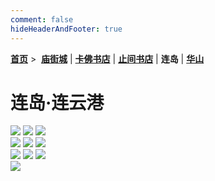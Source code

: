 ```yaml
---
comment: false
hideHeaderAndFooter: true
---
```

<style>.container{margin:0 auto;width:1280px;}</style>

**[首页](/)** >&nbsp; **[庙街城](/pho/miaojie)** | **[卡佛书店](/pho/kafo)** | **[止间书店](/pho/zhijian)** | **连岛** | **[华山](/pho/huashan)**

# 连岛·连云港

<div class=".gkpho-container">
<img class="gkpho-img" src="/image/liandao/IMG_7375.jpg">
<img class="gkpho-img gkpho-img-margin" src="/image/liandao/IMG_7383.jpg">
<img class="gkpho-img gkpho-img-margin" src="/image/liandao/IMG_7400.jpg">
</div>

<div class=".gkpho-container">
<img class="gkpho-img" src="/image/liandao/IMG_7403.JPG">
<img class="gkpho-img gkpho-img-margin" src="/image/liandao/IMG_7404.JPG">
<img class="gkpho-img gkpho-img-margin" src="/image/liandao/IMG_7405.jpg">
</div>

<div class=".gkpho-container">
<img class="gkpho-img" src="/image/liandao/IMG_7406.jpg">
<img class="gkpho-img gkpho-img-margin" src="/image/liandao/IMG_7407.jpg">
<img class="gkpho-img gkpho-img-margin" src="/image/liandao/IMG_7409.jpg">
</div>

<div class=".gkpho-container">
<img class="gkpho-img" src="/image/liandao/IMG_7410.JPG">
</div>
